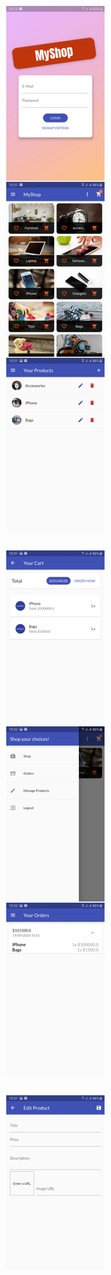 <img src="images/1.jpg" width=265, height:270> <img src="images/2.jpg" width=265, height:270> <img src="images/3.jpg" width=265, height:270>

&nbsp;

<img src="images/4.jpg" width=265, height:270> <img src="images/5.jpg" width=265, height:270> <img src="images/6.jpg" width=265, height:270>

&nbsp;  

<img src="images/7.jpg" width=265, height:270>

